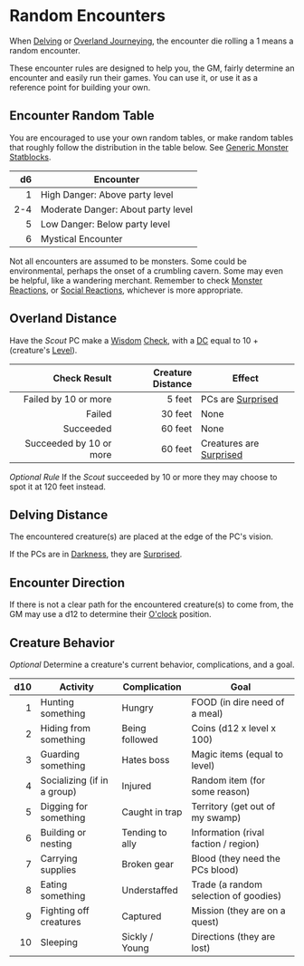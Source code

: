 # Random Encounters

When [Delving](../../Game%20Procedures/Exploration/Delving.md) or [Overland Journeying](../../Game%20Procedures/Exploration/Overland%20Journeys.md), the encounter die rolling a 1 means a random encounter.

These encounter rules are designed to help you, the GM, fairly determine an encounter and easily run their games. You can use it, or use it as a reference point for building your own.

## Encounter Random Table

You are encouraged to use your own random tables, or make random tables that roughly follow the distribution in the table below. See [Generic Monster Statblocks](Generic%20Monster%20Statblocks.md).

|  d6 | Encounter                          |
| --: | ---------------------------------- |
|   1 | High Danger: Above party level     |
| 2-4 | Moderate Danger: About party level |
|   5 | Low Danger: Below party level      |
|   6 | Mystical Encounter                 |

Not all encounters are assumed to be monsters. Some could be environmental, perhaps the onset of a crumbling cavern. Some may even be helpful, like a wandering merchant. Remember to check [Monster Reactions](../../Game%20Procedures/Social%20Procedures/Monster%20Reactions.md), or [Social Reactions](../../Game%20Procedures/Social%20Procedures/Social%20Reactions.md), whichever is more appropriate.

## Overland Distance

Have the *Scout* PC make a [Wisdom](../../Player%20Characters/The%20Ability%20Scores/Wisdom.md) [Check](../../Game%20Procedures/Core%20Procedures/Check.md), with a [DC](../../Game%20Procedures/Core%20Procedures/DC.md) equal to 10 + (creature's [Level](../../Player%20Characters/Derived%20Statistics/Level.md)).

|            Check Result | Creature Distance | Effect                                                                     |
| ----------------------: | ----------------: | -------------------------------------------------------------------------- |
|    Failed by 10 or more |            5 feet | PCs are [Surprised](../../Game%20Procedures/Conditions/Surprised.md)       |
|                  Failed |           30 feet | None                                                                       |
|               Succeeded |           60 feet | None                                                                       |
| Succeeded by 10 or more |           60 feet | Creatures are [Surprised](../../Game%20Procedures/Conditions/Surprised.md) |

*Optional Rule*
If the *Scout* succeeded by 10 or more they may choose to spot it at 120 feet instead.

## Delving Distance

The encountered creature(s) are placed at the edge of the PC's vision.

If the PCs are in [Darkness](../../Game%20Procedures/Hazards/Darkness.md), they are [Surprised](../../Game%20Procedures/Conditions/Surprised.md).

## Encounter Direction

If there is not a clear path for the encountered creature(s) to come from, the GM may use a d12 to determine their [O'clock](https://en.wikipedia.org/wiki/Clock_position) position.

## Creature Behavior

*Optional*
Determine a creature's current behavior, complications, and a goal.

| d10 | Activity                    | Complication    | Goal                                  |
| --: | --------------------------- | --------------- | ------------------------------------- |
|   1 | Hunting something           | Hungry          | FOOD (in dire need of a meal)         |
|   2 | Hiding from something       | Being followed  | Coins (d12 x level x 100)             |
|   3 | Guarding something          | Hates boss      | Magic items (equal to level)          |
|   4 | Socializing (if in a group) | Injured         | Random item (for some reason)         |
|   5 | Digging for something       | Caught in trap  | Territory (get out of my swamp)       |
|   6 | Building or nesting         | Tending to ally | Information (rival faction / region)  |
|   7 | Carrying supplies           | Broken gear     | Blood (they need the PCs blood)       |
|   8 | Eating something            | Understaffed    | Trade (a random selection of goodies) |
|   9 | Fighting off creatures      | Captured        | Mission (they are on a quest)         |
|  10 | Sleeping                    | Sickly / Young  | Directions (they are lost)            |

